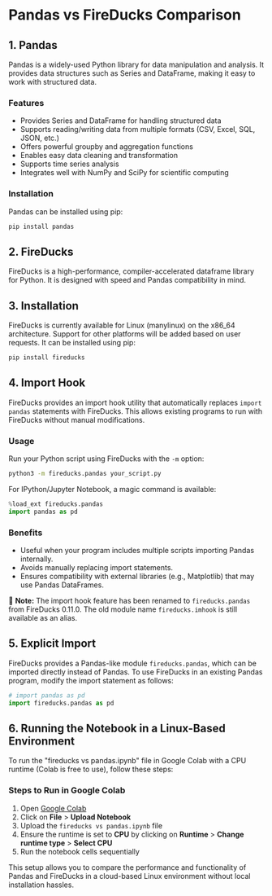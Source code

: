 # Pandas vs FireDucks Comparison

## 1. Pandas
Pandas is a widely-used Python library for data manipulation and analysis. It provides data structures such as Series and DataFrame, making it easy to work with structured data.

### Features
- Provides Series and DataFrame for handling structured data
- Supports reading/writing data from multiple formats (CSV, Excel, SQL, JSON, etc.)
- Offers powerful groupby and aggregation functions
- Enables easy data cleaning and transformation
- Supports time series analysis
- Integrates well with NumPy and SciPy for scientific computing

### Installation
Pandas can be installed using pip:

```sh
pip install pandas
```

## 2. FireDucks
FireDucks is a high-performance, compiler-accelerated dataframe library for Python. It is designed with speed and Pandas compatibility in mind.

## 3. Installation
FireDucks is currently available for Linux (manylinux) on the x86_64 architecture. Support for other platforms will be added based on user requests. It can be installed using pip:

```sh
pip install fireducks
```

## 4. Import Hook
FireDucks provides an import hook utility that automatically replaces `import pandas` statements with FireDucks. This allows existing programs to run with FireDucks without manual modifications.

### Usage
Run your Python script using FireDucks with the `-m` option:

```sh
python3 -m fireducks.pandas your_script.py
```

For IPython/Jupyter Notebook, a magic command is available:

```python
%load_ext fireducks.pandas
import pandas as pd
```

### Benefits
- Useful when your program includes multiple scripts importing Pandas internally.
- Avoids manually replacing import statements.
- Ensures compatibility with external libraries (e.g., Matplotlib) that may use Pandas DataFrames.

📢 **Note:** The import hook feature has been renamed to `fireducks.pandas` from FireDucks 0.11.0. The old module name `fireducks.imhook` is still available as an alias.

## 5. Explicit Import
FireDucks provides a Pandas-like module `fireducks.pandas`, which can be imported directly instead of Pandas. To use FireDucks in an existing Pandas program, modify the import statement as follows:

```python
# import pandas as pd
import fireducks.pandas as pd
```

## 6. Running the Notebook in a Linux-Based Environment
To run the "fireducks vs pandas.ipynb" file in Google Colab with a CPU runtime (Colab is free to use), follow these steps:

### Steps to Run in Google Colab
1. Open [Google Colab](https://colab.research.google.com/)
2. Click on **File** > **Upload Notebook**
3. Upload the `fireducks vs pandas.ipynb` file
4. Ensure the runtime is set to **CPU** by clicking on **Runtime** > **Change runtime type** > **Select CPU**
5. Run the notebook cells sequentially

This setup allows you to compare the performance and functionality of Pandas and FireDucks in a cloud-based Linux environment without local installation hassles.
